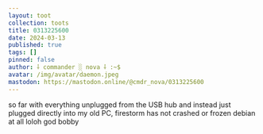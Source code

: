 ```yaml
---
layout: toot
collection: toots
title: 0313225600
date: 2024-03-13
published: true
tags: []
pinned: false
author: ⸸ commander ░ nova ⸸ :~$
avatar: /img/avatar/daemon.jpeg
mastodon: https://mastodon.online/@cmdr_nova/0313225600
---
```


so far with everything unplugged from the USB hub and instead just plugged directly into my old PC, firestorm has not crashed or frozen debian at all loloh god bobby
